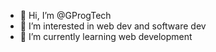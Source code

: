 - 👋 Hi, I’m @GProgTech
- 👀 I’m interested in web dev and software dev
- 🌱 I’m currently learning web development

<!---
GProgTech/GProgTech is a ✨ special ✨ repository because its `README.md` (this file) appears on your GitHub profile.
You can click the Preview link to take a look at your changes.
--->
